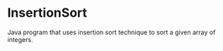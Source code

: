 # InsertionSort

Java program that uses insertion sort technique to sort a given array of integers.
